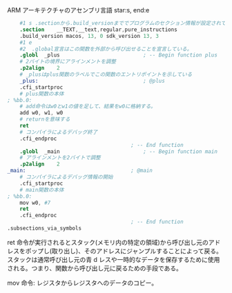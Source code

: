 ARM アーキテクチャのアセンブリ言語
star:s, end:e

```.s
	#1 s .sectionから.build_versionまででプログラムのセクション情報が設定されている。
	.section	__TEXT,__text,regular,pure_instructions
	.build_version macos, 13, 0	sdk_version 13, 3
	#1 e
	#2  .global宣言はこの関数を外部から呼び出せることを宣言している。
	.globl	_plus                           ; -- Begin function plus
	# 2バイトの境界にアラインメントを調整
	.p2align	2
	# _plusはplus関数のラベルでこの関数のエントリポイントを示している
	_plus:                                  ; @plus
	.cfi_startproc
	# plus関数の本体
; %bb.0:
	# add命令はw0とw1の値を足して、結果をw0に格納する。
	add	w0, w1, w0
	# returnを意味する
	ret
	# コンパイラによるデバッグ終了
	.cfi_endproc
                                        ; -- End function
	.globl	_main                           ; -- Begin function main
	# アラインメントを2バイトで調整
	.p2align	2
_main:                                  ; @main
	# コンパイラによるデバッグ情報の開始
	.cfi_startproc
	# main関数の本体
; %bb.0:
	mov	w0, #7
	ret
	.cfi_endproc
                                        ; -- End function
.subsections_via_symbols

```

ret 命令が実行されるとスタック(メモリ内の特定の領域)から呼び出し元のアドレスをポップし(取り出し)、そのアドレスにジャンプルすることによって戻る。スタックは通常呼び出し元の青 d レスや一時的なデータを保存するために使用される。つまり、関数から呼び出し元に戻るための手段である。

mov 命令: レジスタからレジスタへのデータのコピー。
